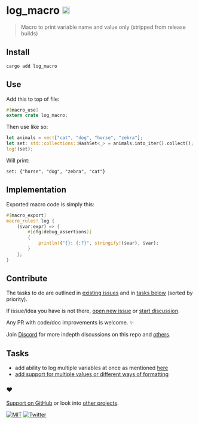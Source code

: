 # log_macro [<img alt="crates.io" src="https://img.shields.io/crates/v/log_macro.svg?style=for-the-badge&color=fc8d62&logo=rust" height="20">](https://crates.io/crates/log_macro)

> Macro to print variable name and value only (stripped from release builds)

## Install

```
cargo add log_macro
```

## Use

Add this to top of file:

```rust
#[macro_use]
extern crate log_macro;
```

Then use like so:

```rust
let animals = vec!["cat", "dog", "horse", "zebra"];
let set: std::collections::HashSet<_> = animals.into_iter().collect();
log!(set);
```

Will print:

```
set: {"horse", "dog", "zebra", "cat"}
```

## Implementation

Exported macro code is simply this:

```rust
#[macro_export]
macro_rules! log {
    ($var:expr) => {
        #[cfg(debug_assertions)]
        {
            println!("{}: {:?}", stringify!($var), $var);
        }
    };
}
```

## Contribute

The tasks to do are outlined in [existing issues](../../issues) and in [tasks below](#tasks) (sorted by priority).

If issue/idea you have is not there, [open new issue](../../issues/new/choose) or [start discussion](../../discussions).

Any PR with code/doc improvements is welcome. ✨

Join [Discord](https://discord.com/invite/TVafwaD23d) for more indepth discussions on this repo and [others](https://github.com/nikitavoloboev#src).

## Tasks

- add ability to log multiple variables at once as mentioned [here](https://www.reddit.com/r/rust/comments/15wd5u6/comment/jx081pk/?utm_source=share&utm_medium=web2x&context=3)
- [add support for multiple values or different ways of formatting](https://www.reddit.com/r/rust/comments/15wd5u6/comment/jx074g9/?utm_source=share&utm_medium=web2x&context=3)

### ♥️

[Support on GitHub](https://github.com/sponsors/nikitavoloboev) or look into [other projects](https://nikiv.dev/projects).

[![MIT](http://bit.ly/mitbadge)](https://choosealicense.com/licenses/mit/) [![Twitter](http://bit.ly/nikitatweet)](https://twitter.com/nikitavoloboev)
